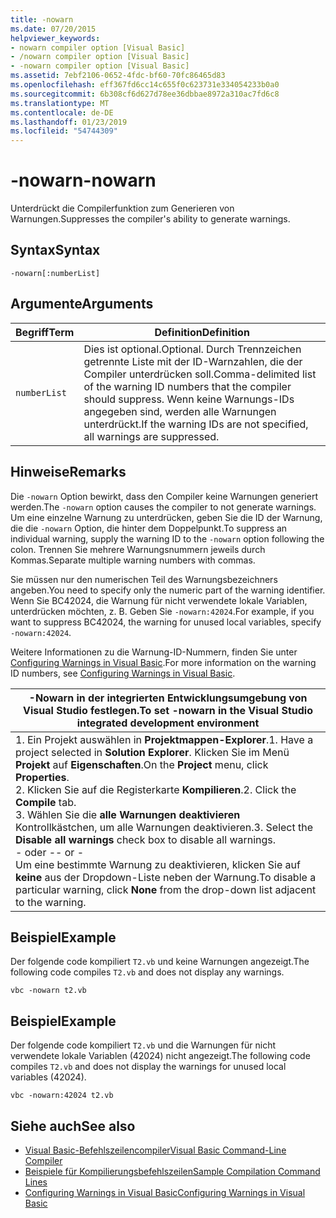 ```yaml
---
title: -nowarn
ms.date: 07/20/2015
helpviewer_keywords:
- nowarn compiler option [Visual Basic]
- /nowarn compiler option [Visual Basic]
- -nowarn compiler option [Visual Basic]
ms.assetid: 7ebf2106-0652-4fdc-bf60-70fc86465d83
ms.openlocfilehash: eff367fd6cc14c655f0c623731e334054233b0a0
ms.sourcegitcommit: 6b308cf6d627d78ee36dbbae8972a310ac7fd6c8
ms.translationtype: MT
ms.contentlocale: de-DE
ms.lasthandoff: 01/23/2019
ms.locfileid: "54744309"
---
```

# <a name="-nowarn"></a><span data-ttu-id="190d0-102">-nowarn</span><span class="sxs-lookup"><span data-stu-id="190d0-102">-nowarn</span></span>
<span data-ttu-id="190d0-103">Unterdrückt die Compilerfunktion zum Generieren von Warnungen.</span><span class="sxs-lookup"><span data-stu-id="190d0-103">Suppresses the compiler's ability to generate warnings.</span></span>  
  
## <a name="syntax"></a><span data-ttu-id="190d0-104">Syntax</span><span class="sxs-lookup"><span data-stu-id="190d0-104">Syntax</span></span>  
  
```  
-nowarn[:numberList]  
```  
  
## <a name="arguments"></a><span data-ttu-id="190d0-105">Argumente</span><span class="sxs-lookup"><span data-stu-id="190d0-105">Arguments</span></span>  
  
|<span data-ttu-id="190d0-106">Begriff</span><span class="sxs-lookup"><span data-stu-id="190d0-106">Term</span></span>|<span data-ttu-id="190d0-107">Definition</span><span class="sxs-lookup"><span data-stu-id="190d0-107">Definition</span></span>|  
|---|---|  
|`numberList`|<span data-ttu-id="190d0-108">Dies ist optional.</span><span class="sxs-lookup"><span data-stu-id="190d0-108">Optional.</span></span> <span data-ttu-id="190d0-109">Durch Trennzeichen getrennte Liste mit der ID-Warnzahlen, die der Compiler unterdrücken soll.</span><span class="sxs-lookup"><span data-stu-id="190d0-109">Comma-delimited list of the warning ID numbers that the compiler should suppress.</span></span> <span data-ttu-id="190d0-110">Wenn keine Warnungs-IDs angegeben sind, werden alle Warnungen unterdrückt.</span><span class="sxs-lookup"><span data-stu-id="190d0-110">If the warning IDs are not specified, all warnings are suppressed.</span></span>|  
  
## <a name="remarks"></a><span data-ttu-id="190d0-111">Hinweise</span><span class="sxs-lookup"><span data-stu-id="190d0-111">Remarks</span></span>  
 <span data-ttu-id="190d0-112">Die `-nowarn` Option bewirkt, dass den Compiler keine Warnungen generiert werden.</span><span class="sxs-lookup"><span data-stu-id="190d0-112">The `-nowarn` option causes the compiler to not generate warnings.</span></span> <span data-ttu-id="190d0-113">Um eine einzelne Warnung zu unterdrücken, geben Sie die ID der Warnung, die die `-nowarn` Option, die hinter dem Doppelpunkt.</span><span class="sxs-lookup"><span data-stu-id="190d0-113">To suppress an individual warning, supply the warning ID to the `-nowarn` option following the colon.</span></span> <span data-ttu-id="190d0-114">Trennen Sie mehrere Warnungsnummern jeweils durch Kommas.</span><span class="sxs-lookup"><span data-stu-id="190d0-114">Separate multiple warning numbers with commas.</span></span>  
  
 <span data-ttu-id="190d0-115">Sie müssen nur den numerischen Teil des Warnungsbezeichners angeben.</span><span class="sxs-lookup"><span data-stu-id="190d0-115">You need to specify only the numeric part of the warning identifier.</span></span> <span data-ttu-id="190d0-116">Wenn Sie BC42024, die Warnung für nicht verwendete lokale Variablen, unterdrücken möchten, z. B. Geben Sie `-nowarn:42024`.</span><span class="sxs-lookup"><span data-stu-id="190d0-116">For example, if you want to suppress BC42024, the warning for unused local variables, specify `-nowarn:42024`.</span></span>  
  
 <span data-ttu-id="190d0-117">Weitere Informationen zu die Warnung-ID-Nummern, finden Sie unter [Configuring Warnings in Visual Basic](/visualstudio/ide/configuring-warnings-in-visual-basic).</span><span class="sxs-lookup"><span data-stu-id="190d0-117">For more information on the warning ID numbers, see [Configuring Warnings in Visual Basic](/visualstudio/ide/configuring-warnings-in-visual-basic).</span></span>  
  
|<span data-ttu-id="190d0-118">-Nowarn in der integrierten Entwicklungsumgebung von Visual Studio festlegen.</span><span class="sxs-lookup"><span data-stu-id="190d0-118">To set -nowarn in the Visual Studio integrated development environment</span></span>|  
|---|  
|<span data-ttu-id="190d0-119">1.  Ein Projekt auswählen in **Projektmappen-Explorer**.</span><span class="sxs-lookup"><span data-stu-id="190d0-119">1.  Have a project selected in **Solution Explorer**.</span></span> <span data-ttu-id="190d0-120">Klicken Sie im Menü **Projekt** auf **Eigenschaften**.</span><span class="sxs-lookup"><span data-stu-id="190d0-120">On the **Project** menu, click **Properties**.</span></span> <br /><span data-ttu-id="190d0-121">2.  Klicken Sie auf die Registerkarte **Kompilieren**.</span><span class="sxs-lookup"><span data-stu-id="190d0-121">2.  Click the **Compile** tab.</span></span><br /><span data-ttu-id="190d0-122">3.  Wählen Sie die **alle Warnungen deaktivieren** Kontrollkästchen, um alle Warnungen deaktivieren.</span><span class="sxs-lookup"><span data-stu-id="190d0-122">3.  Select the **Disable all warnings** check box to disable all warnings.</span></span><br />     <span data-ttu-id="190d0-123">- oder -</span><span class="sxs-lookup"><span data-stu-id="190d0-123">- or -</span></span><br />     <span data-ttu-id="190d0-124">Um eine bestimmte Warnung zu deaktivieren, klicken Sie auf **keine** aus der Dropdown-Liste neben der Warnung.</span><span class="sxs-lookup"><span data-stu-id="190d0-124">To disable a particular warning, click **None** from the drop-down list adjacent to the warning.</span></span>|  
  
## <a name="example"></a><span data-ttu-id="190d0-125">Beispiel</span><span class="sxs-lookup"><span data-stu-id="190d0-125">Example</span></span>  
 <span data-ttu-id="190d0-126">Der folgende code kompiliert `T2.vb` und keine Warnungen angezeigt.</span><span class="sxs-lookup"><span data-stu-id="190d0-126">The following code compiles `T2.vb` and does not display any warnings.</span></span>  
  
```console
vbc -nowarn t2.vb  
```  
  
## <a name="example"></a><span data-ttu-id="190d0-127">Beispiel</span><span class="sxs-lookup"><span data-stu-id="190d0-127">Example</span></span>  
 <span data-ttu-id="190d0-128">Der folgende code kompiliert `T2.vb` und die Warnungen für nicht verwendete lokale Variablen (42024) nicht angezeigt.</span><span class="sxs-lookup"><span data-stu-id="190d0-128">The following code compiles `T2.vb` and does not display the warnings for unused local variables (42024).</span></span>  
  
```console
vbc -nowarn:42024 t2.vb  
```  
  
## <a name="see-also"></a><span data-ttu-id="190d0-129">Siehe auch</span><span class="sxs-lookup"><span data-stu-id="190d0-129">See also</span></span>
- [<span data-ttu-id="190d0-130">Visual Basic-Befehlszeilencompiler</span><span class="sxs-lookup"><span data-stu-id="190d0-130">Visual Basic Command-Line Compiler</span></span>](../../../visual-basic/reference/command-line-compiler/index.md)
- [<span data-ttu-id="190d0-131">Beispiele für Kompilierungsbefehlszeilen</span><span class="sxs-lookup"><span data-stu-id="190d0-131">Sample Compilation Command Lines</span></span>](../../../visual-basic/reference/command-line-compiler/sample-compilation-command-lines.md)
- [<span data-ttu-id="190d0-132">Configuring Warnings in Visual Basic</span><span class="sxs-lookup"><span data-stu-id="190d0-132">Configuring Warnings in Visual Basic</span></span>](/visualstudio/ide/configuring-warnings-in-visual-basic)
